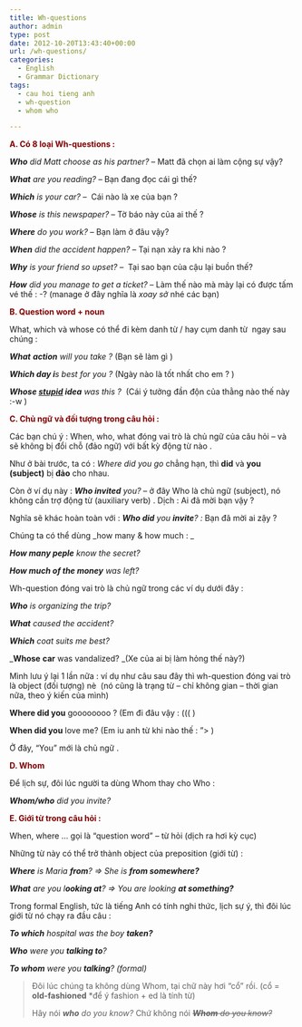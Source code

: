 ```yaml
---
title: Wh-questions
author: admin
type: post
date: 2012-10-20T13:43:40+00:00
url: /wh-questions/
categories:
  - English
  - Grammar Dictionary
tags:
  - cau hoi tieng anh
  - wh-question
  - whom who

---
```

<span style="color: #800000;"><strong>A</strong><strong>. Có</strong></span><span style="color: #800000;"><strong><span style="color: #800000;"> 8 lo</span>ại Wh-questions :</strong></span>

_**Who** did Matt choose as his partner?_ &#8211; Matt đã chọn ai làm cộng sự vậy?

_**What** are you reading?_ &#8211; Bạn đang đọc cái gì thế?

_**Which** is your car?_ &#8211;  Cái nào là xe của bạn ?

_**Whose** is this newspaper?_ &#8211; Tờ báo này của ai thế ?

_**Where** do you work?_ &#8211; Bạn làm ở đâu vậy?

_**When** did the accident happen?_ &#8211; Tại nạn xảy ra khi nào ?

_**Why** is your friend so upset?_ &#8211;  Tại sao bạn của cậu lại buồn thế?

_**How** did you manage to get a ticket?_ &#8211; Làm thế nào mà mày lại có được tấm vé thế : -? (manage ở đây nghĩa là _xoay sở_ nhé các bạn)

<span style="color: #800000;"><strong>B. Question word + noun</strong></span>

What, which và whose có thể đi kèm danh từ / hay cụm danh từ  ngay sau chúng :

_**What** **action** will you take ?_ (Bạn sẽ làm gì )

_**Which day i**s best for you ?_ (Ngày nào là tốt nhất cho em ? )

_**Whose <span style="text-decoration: underline;">stupid</span> idea** was this ?_  (Cái ý tưởng đần độn của thằng nào thế này :-w )

<span style="color: #800000;"><strong>C. Chủ ngữ và đối tượng trong câu hỏi :</strong></span>

Các bạn chú ý : When, who, what đóng vai trò là chủ ngữ của câu hỏi &#8211; và sẽ không bị đổi chỗ (đảo ngữ) với bất kỳ động từ nào .

Như ở bài trước, ta có : _Where did you go_ chẳng hạn, thì **did** và **you (subject)** bị **đảo** cho nhau.

Còn ở ví dụ này : _**Who invited** you?_ &#8211; ở đây Who là chủ ngữ (subject), nó không cần trợ động từ (auxiliary verb) . Dịch : Ai đã mời bạn vậy ?

Nghĩa sẽ khác hoàn toàn với : _**Who did** you **invite**? :_ Bạn đã mời ai zậy ?

Chúng ta có thể dùng _how many & how much : _

_**How many peple** know the secret?_

_**How much of the money** was left?_

Wh-question đóng vai trò là chủ ngữ trong các ví dụ dưới đây :

_**Who** is organizing the trip?_

_**What** caused the accident?_

_**Which** coat suits me best?_

_**Whose** **car** was vandalized? _(Xe của ai bị làm hỏng thế này?)

Mình lưu ý lại 1 lần nữa : ví dụ như câu sau đây thì wh-question đóng vai trò là object (đối tượng) nè  (nó cũng là trạng từ &#8211; chỉ không gian &#8211; thời gian nữa, theo ý kiến của mình)

**Where did you** goooooooo ? (Em đi đâu vậy : ((( )

**When did you** love me? (Em iu anh từ khi nào thế : &#8221;> )

Ở đây, &#8220;You&#8221; mới là chủ ngữ .

<span style="color: #800000;"><strong>D. Whom </strong></span>

Để lịch sự, đôi lúc người ta dùng Whom thay cho Who :

_**Whom/who** did you invite?_

<span style="color: #800000;"><strong>E. Giới từ trong câu hỏi :</strong></span>

When, where &#8230; gọi là &#8220;question word&#8221; &#8211; từ hỏi (dịch ra hơi kỳ cục)

Những từ này có thể trở thành object của preposition (giới từ) :

_**Where** is Maria **from**? => She is **from somewhere?**_

_**What** are you l**ooking at**? => You are looking **at something?**_

Trong formal English, tức là tiếng Anh có tính nghi thức, lịch sự ý, thì đôi lúc giới từ nó chạy ra đầu câu :

_**To which** hospital was the boy **taken?**_

_**Who** were you **talking to**?_

_**To whom** were you **talking**? (formal)_

> Đôi lúc chúng ta không dùng Whom, tại chữ này hơi &#8220;cổ&#8221; rồi. (cổ = **old-fashioned** *để ý fashion + ed là tính từ)
> 
> Hãy nói _**who** do you know?_ Chứ không nói <del><em><strong>Whom</strong> do you know?</em></del>

